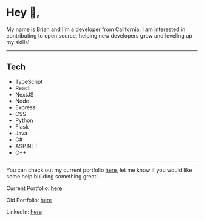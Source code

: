 # Hey 👋,

My name is Brian and I'm a developer from California. I am interested in contributing to open source, helping new developers grow and leveling up my skills!

---
## Tech

- TypeScript
- React
- NextJS
- Node
- Express
- CSS
- Python
- Flask
- Java
- C#
- ASP.NET
- C++
---

You can check out my current portfolio [here](https://brianadams.vercel.app/), let me know if you would like some help building something great!

Current Portfolio: [here](https://brianadams.vercel.app/)

Old Portfolio: [here](https://brianadams.netlify.app/)

LinkedIn: [here](https://www.linkedin.com/in/brian-adams-506b80191/)
